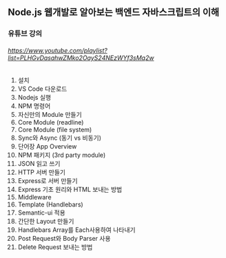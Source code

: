 ## Node.js 웹개발로 알아보는 백엔드 자바스크립트의 이해

### 유튜브 강의

###### https://www.youtube.com/playlist?list=PLHGvDasahwZMko2OayS24NEzWYf3sMq2w

1. 설치
2. VS Code 다운로드
3. Nodejs 실행
4. NPM 명령어
5. 자신만의 Module 만들기
6. Core Module (readline)
7. Core Module (file system)
8. Sync와 Async (동기 vs 비동기)
9. 단어장 App Overview
10. NPM 패키지 (3rd party module)
11. JSON 읽고 쓰기
12. HTTP 서버 만들기
13. Express로 서버 만들기
14. Express 기초 원리와 HTML 보내는 방법
15. Middleware
16. Template (Handlebars)
17. Semantic-ui 적용
18. 간단한 Layout 만들기
19. Handlebars Array를 Each사용하여 나타내기
20. Post Request와 Body Parser 사용
21. Delete Request 보내는 방법
